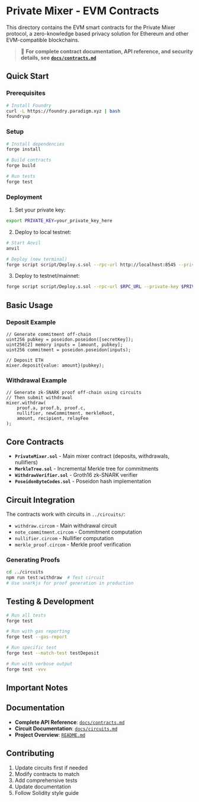 # Private Mixer - EVM Contracts

This directory contains the EVM smart contracts for the Private Mixer protocol, a zero-knowledge based privacy solution for Ethereum and other EVM-compatible blockchains.

> 📖 **For complete contract documentation, API reference, and security details, see [`docs/contracts.md`](../docs/contracts.md)**

## Quick Start

### Prerequisites
```bash
# Install Foundry
curl -L https://foundry.paradigm.xyz | bash
foundryup
```

### Setup
```bash
# Install dependencies
forge install

# Build contracts
forge build

# Run tests
forge test
```

### Deployment

1. Set your private key:
```bash
export PRIVATE_KEY=your_private_key_here
```

2. Deploy to local testnet:
```bash
# Start Anvil
anvil

# Deploy (new terminal)
forge script script/Deploy.s.sol --rpc-url http://localhost:8545 --private-key $PRIVATE_KEY --broadcast
```

3. Deploy to testnet/mainnet:
```bash
forge script script/Deploy.s.sol --rpc-url $RPC_URL --private-key $PRIVATE_KEY --broadcast --verify
```

## Basic Usage

### Deposit Example
```solidity
// Generate commitment off-chain
uint256 pubkey = poseidon.poseidon([secretKey]);
uint256[2] memory inputs = [amount, pubkey];
uint256 commitment = poseidon.poseidon(inputs);

// Deposit ETH
mixer.deposit{value: amount}(pubkey);
```

### Withdrawal Example
```solidity
// Generate zk-SNARK proof off-chain using circuits
// Then submit withdrawal
mixer.withdraw(
    proof.a, proof.b, proof.c,
    nullifier, newCommitment, merkleRoot,
    amount, recipient, relayFee
);
```

## Core Contracts

- **`PrivateMixer.sol`** - Main mixer contract (deposits, withdrawals, nullifiers)
- **`MerkleTree.sol`** - Incremental Merkle tree for commitments  
- **`WithdrawVerifier.sol`** - Groth16 zk-SNARK verifier
- **`PoseidonByteCodes.sol`** - Poseidon hash implementation

## Circuit Integration

The contracts work with circuits in `../circuits/`:
- `withdraw.circom` - Main withdrawal circuit
- `note_commitment.circom` - Commitment computation  
- `nullifier.circom` - Nullifier computation
- `merkle_proof.circom` - Merkle proof verification

### Generating Proofs
```bash
cd ../circuits
npm run test:withdraw  # Test circuit
# Use snarkjs for proof generation in production
```

## Testing & Development

```bash
# Run all tests
forge test

# Run with gas reporting
forge test --gas-report

# Run specific test
forge test --match-test testDeposit

# Run with verbose output
forge test -vvv
```

## Important Notes



## Documentation

- **Complete API Reference**: [`docs/contracts.md`](../docs/contracts.md)
- **Circuit Documentation**: [`docs/circuits.md`](../docs/circuits.md)
- **Project Overview**: [`README.md`](../README.md)

## Contributing

1. Update circuits first if needed
2. Modify contracts to match
3. Add comprehensive tests
4. Update documentation
5. Follow Solidity style guide
